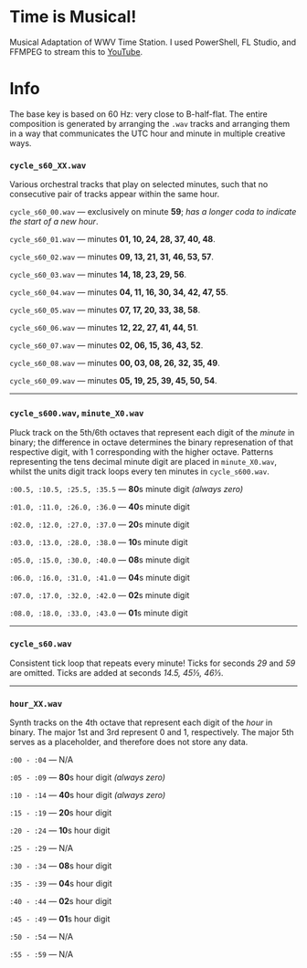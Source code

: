 # Time is Musical!

Musical Adaptation of WWV Time Station. I used PowerShell, FL Studio, and FFMPEG to stream this to [YouTube](https://youtu.be/DK0yXZgulTk).

# Info

The base key is based on 60 Hz: very close to B-half-flat. The entire composition is generated by arranging the `.wav` tracks and arranging them in a way that communicates the UTC hour and minute in multiple creative ways.

### `cycle_s60_XX.wav`

Various orchestral tracks that play on selected minutes, such that no consecutive pair of tracks appear within the same hour.

`cycle_s60_00.wav` — exclusively on minute **59**; _has a longer coda to indicate the start of a new hour_.

`cycle_s60_01.wav` — minutes **01, 10, 24, 28, 37, 40, 48**.

`cycle_s60_02.wav` — minutes **09, 13, 21, 31, 46, 53, 57**.

`cycle_s60_03.wav` — minutes **14, 18, 23, 29, 56**.

`cycle_s60_04.wav` — minutes **04, 11, 16, 30, 34, 42, 47, 55**.

`cycle_s60_05.wav` — minutes **07, 17, 20, 33, 38, 58**.

`cycle_s60_06.wav` — minutes **12, 22, 27, 41, 44, 51**.

`cycle_s60_07.wav` — minutes **02, 06, 15, 36, 43, 52**.

`cycle_s60_08.wav` — minutes **00, 03, 08, 26, 32, 35, 49**.

`cycle_s60_09.wav` — minutes **05, 19, 25, 39, 45, 50, 54**.

---

### `cycle_s600.wav`, `minute_X0.wav`

Pluck track on the 5th/6th octaves that represent each digit of the _minute_ in binary; the difference in octave determines the binary represenation of that respective digit, with 1 corresponding with the higher octave. Patterns representing the tens decimal minute digit are placed in `minute_X0.wav`, whilst the units digit track loops every ten minutes in `cycle_s600.wav`.

`:00.5, :10.5, :25.5, :35.5` — **80**s minute digit _(always zero)_

`:01.0, :11.0, :26.0, :36.0` — **40**s minute digit

`:02.0, :12.0, :27.0, :37.0` — **20**s minute digit

`:03.0, :13.0, :28.0, :38.0` — **10**s minute digit

`:05.0, :15.0, :30.0, :40.0` — **08**s minute digit

`:06.0, :16.0, :31.0, :41.0` — **04**s minute digit

`:07.0, :17.0, :32.0, :42.0` — **02**s minute digit

`:08.0, :18.0, :33.0, :43.0` — **01**s minute digit

---

### `cycle_s60.wav`

Consistent tick loop that repeats every minute!
Ticks for seconds _29_ and _59_ are omitted.
Ticks are added at seconds _14.5, 45⅓, 46⅓_.

---

### `hour_XX.wav`

Synth tracks on the 4th octave that represent each digit of the _hour_ in binary. The major 1st and 3rd represent 0 and 1, respectively. The major 5th serves as a placeholder, and therefore does not store any data.

`:00 - :04` — N/A

`:05 - :09` — **80**s hour digit _(always zero)_

`:10 - :14` — **40**s hour digit _(always zero)_

`:15 - :19` — **20**s hour digit

`:20 - :24` — **10**s hour digit

`:25 - :29` — N/A

`:30 - :34` — **08**s hour digit

`:35 - :39` — **04**s hour digit

`:40 - :44` — **02**s hour digit

`:45 - :49` — **01**s hour digit

`:50 - :54` — N/A

`:55 - :59` — N/A
